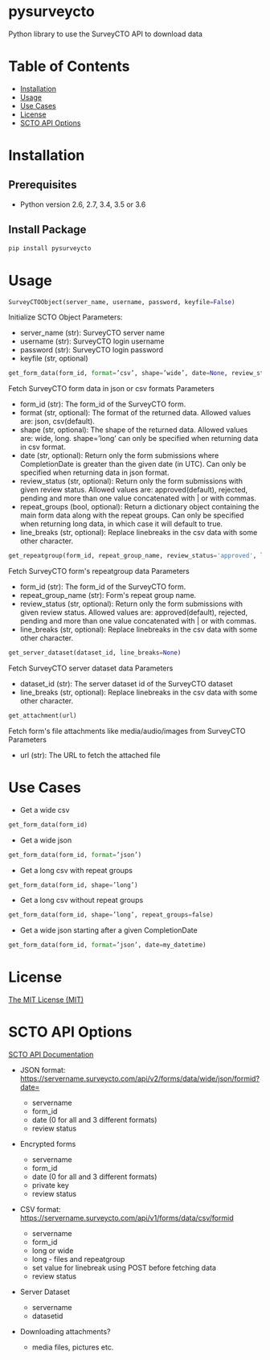 # pysurveycto

Python library to use the SurveyCTO API to download data


# Table of Contents

* [Installation](#installation)
* [Usage](#usage)
* [Use Cases](#usecases)
* [License](#license)
* [SCTO API Options](#apioptions)


<a name="installation"></a>
# Installation

## Prerequisites

- Python version 2.6, 2.7, 3.4, 3.5 or 3.6

## Install Package
```bash
pip install pysurveycto
```


<a name="usage"></a>
# Usage

```python
SurveyCTOObject(server_name, username, password, keyfile=False)
```
Initialize SCTO Object
Parameters:
- server_name (str): SurveyCTO server name
- username (str): SurveyCTO login username
- password (str): SurveyCTO login password
- keyfile (str, optional)

```python
get_form_data(form_id, format=’csv’, shape=’wide’, date=None, review_status='approved', repeat_groups=None, line_breaks=None)
```
Fetch SurveyCTO form data in json or csv formats
Parameters
- form_id (str): The form_id of the SurveyCTO form.
- format (str, optional): The format of the returned data. Allowed values are: json, csv(default).
- shape (str, optional): The shape of the returned data. Allowed values are: wide, long. shape=’long’ can only be specified when returning data in csv format.
- date (str, optional): Return only the form submissions where CompletionDate is greater than the given date (in UTC). Can only be specified when returning data in json format.
- review_status (str, optional): Return only the form submissions with given review status. Allowed values are: approved(default), rejected, pending and more than one value concatenated with | or with commas.
- repeat_groups (bool, optional): Return a dictionary object containing the main form data along with the repeat groups. Can only be specified when returning long data, in which case it will default to true.
- line_breaks (str, optional): Replace linebreaks in the csv data with some other character.

```python
get_repeatgroup(form_id, repeat_group_name, review_status='approved', line_breaks=None)
```
Fetch SurveyCTO form's repeatgroup data
Parameters
- form_id (str): The form_id of the SurveyCTO form.
- repeat_group_name (str): Form's repeat group name.
- review_status (str, optional): Return only the form submissions with given review status. Allowed values are: approved(default), rejected, pending and more than one value concatenated with | or with commas.
- line_breaks (str, optional): Replace linebreaks in the csv data with some other character.

```python
get_server_dataset(dataset_id, line_breaks=None)
```
Fetch SurveyCTO server dataset data
Parameters
- dataset_id (str): The server dataset id of the SurveyCTO dataset
- line_breaks (str, optional): Replace linebreaks in the csv data with some other character.

```python
get_attachment(url)
```
Fetch form's file attachments like media/audio/images from SurveyCTO
Parameters
- url (str): The URL to fetch the attached file


<a name="usecases"></a>
# Use Cases

- Get a wide csv
```python
get_form_data(form_id)
```

- Get a wide json
```python
get_form_data(form_id, format=’json’)
```

- Get a long csv with repeat groups
```python
get_form_data(form_id, shape=’long’)
```

- Get a long csv without repeat groups
```python
get_form_data(form_id, shape=’long’, repeat_groups=false)
```

- Get a wide json starting after a given CompletionDate
```python
get_form_data(form_id, format=’json’, date=my_datetime)
```


<a name="license"></a>
# License
[The MIT License (MIT)](LICENSE.md)


<a name="apioptions"></a>
# SCTO API Options

[SCTO API Documentation](https://support.surveycto.com/hc/en-us/articles/360033156894?flash_digest=0a6eded7694409181788cc46a7026897850d65b5&flash_digest=d76dde7c3ffc40f4a7f0ebd87596d32f3a52304f)

* JSON format: https://servername.surveycto.com/api/v2/forms/data/wide/json/formid?date=
  - servername
  - form_id
  - date (0 for all and 3 different formats)
  - review status

* Encrypted forms
  - servername
  - form_id
  - date (0 for all and 3 different formats)
  - private key
  - review status

* CSV format: https://servername.surveycto.com/api/v1/forms/data/csv/formid
  - servername
  - form_id
  - long or wide
  - long - files and repeatgroup
  - set value for linebreak using POST before fetching data
  - review status

* Server Dataset
  - servername
  - datasetid

* Downloading attachments?
  - media files, pictures etc.

